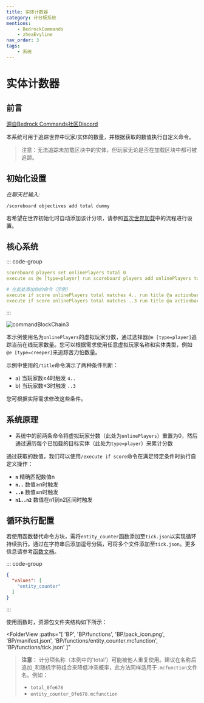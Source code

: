 ```yaml
---
title: 实体计数器
category: 计分板系统
mentions:
    - BedrockCommands
    - zheaEvyline
nav_order: 3
tags:
    - 系统
---
```


# 实体计数器

<!--@include: @/wiki/bedrock-wiki-mirror.md-->

## 前言

[源自Bedrock Commands社区Discord](https://discord.gg/SYstTYx5G5)

本系统可用于追踪世界中玩家/实体的数量，并根据获取的数值执行自定义命令。

> 注意：无法追踪未加载区块中的实体，但玩家无论是否在加载区块中都可被追踪。

## 初始化设置

*在聊天栏输入:*

`/scoreboard objectives add total dummy`

若希望在世界初始化时自动添加该计分项，请参照[首次世界加载](/wiki/commands/on-first-world-load)中的流程进行设置。

## 核心系统

::: code-group
```yaml [BP/functions/entity_counter.mcfunction]
scoreboard players set onlinePlayers total 0
execute as @e [type=player] run scoreboard players add onlinePlayers total 1

# 在此处添加你的命令（示例）
execute if score onlinePlayers total matches 4.. run title @a actionbar 玩家数量已满足游戏条件。
execute if score onlinePlayers total matches ..3 run title @a actionbar 玩家数量不足。

```
:::

![commandBlockChain3](/assets/images/commands/commandBlockChain/3.png)

本示例使用名为`onlinePlayers`的虚拟玩家分数，通过选择器`@e [type=player]`追踪当前在线玩家数量。您可以根据需求使用任意虚拟玩家名称和实体类型，例如`@e [type=creeper]`来追踪苦力怕数量。

示例中使用的`/title`命令演示了两种条件判断：
- a) 当玩家数≥4时触发 `4..`
- b) 当玩家数≤3时触发 `..3`

您可根据实际需求修改这些条件。

## 系统原理

- 系统中的前两条命令将虚拟玩家分数（此处为`onlinePlayers`）重置为0，然后通过遍历每个已加载的目标实体（此处为`type=player`）来累计分数

通过获取的数值，我们可以使用`/execute if score`命令在满足特定条件时执行自定义操作：
- **` n `** 精确匹配数值n
- **` n.. `** 数值≥n时触发
- **` ..n `** 数值≤n时触发
- **` n1..n2 `** 数值在n1到n2区间时触发

## 循环执行配置

若使用函数替代命令方块，需将`entity_counter`函数添加至`tick.json`以实现循环持续执行。通过在字符串后添加逗号分隔，可将多个文件添加至`tick.json`。更多信息请参考[函数文档](/wiki/commands/mcfunctions#tick-json)。

::: code-group
```json [BP/functions/tick.json]
{
  "values": [
    "entity_counter"
  ]
}
```
:::

使用函数时，资源包文件夹结构如下所示：

<FolderView
	:paths="[
    'BP',
    'BP/functions',
    'BP/pack_icon.png',
    'BP/manifest.json',
    'BP/functions/entity_counter.mcfunction',
    'BP/functions/tick.json'
]"
></FolderView>

> **注意：** 计分项名称（本例中的'total'）可能被他人重复使用。建议在名称后追加`_`和随机字符组合来降低冲突概率，此方法同样适用于`.mcfunction`文件名。例如：
> - `total_0fe678`
> - `entity_counter_0fe678.mcfunction`